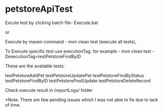 # petstoreApiTest
Excute test by clicking batch file- Execute.bat

or 

Execute by maven command - mvn clean test (execute all tests),

To Execute specific test use executionTag. for example
	- mvn clean test -DexecutionTag=testPetstoreFindByID
	
These are the available tests:

testPetstoreAddPet
testPetstoreUpdatePet
testPetstoreFindByStatus
testPetstoreFindByID
testPetstorePostUpdate
testPetstoreDeleteRecord


Check execute result in /reportLogs/ folder

*Note: There are few pending issues which I was not able to fix due to lack of time.